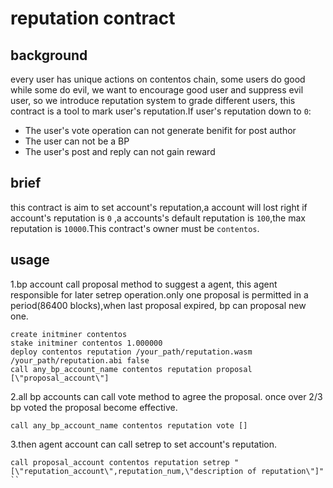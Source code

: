 # reputation contract
## background
  every user has unique actions on contentos chain, some users do good while some do evil, we want to encourage good user and suppress evil user, so we introduce reputation system to grade different users, this contract is a tool to mark user's reputation.If user's reputation down to `0`: 
  
* The user's vote operation can not generate benifit for post author
* The user can not be a BP
* The user's post and reply can not gain reward

## brief
  this contract is aim to set account's reputation,a account will lost right if account's reputation is `0`
  ,a accounts's default reputation is `100`,the max reputation is `10000`.This contract's owner must be `contentos`.
  
## usage
  1.bp account call proposal method to suggest a agent, this agent responsible for later setrep operation.only one proposal is permitted in a period(86400 blocks),when last proposal expired, bp can proposal new one.
  ```
  create initminer contentos
  stake initminer contentos 1.000000
  deploy contentos reputation /your_path/reputation.wasm /your_path/reputation.abi false
  call any_bp_account_name contentos reputation proposal [\"proposal_account\"]
  ```
  
  2.all bp accounts can call vote method to agree the proposal. once over 2/3 bp voted the proposal become effective.
  ```
  call any_bp_account_name contentos reputation vote []
  ```
  
  3.then agent account can call setrep to set account's reputation.
  ```
  call proposal_account contentos reputation setrep "[\"reputation_account\",reputation_num,\"description of reputation\"]"
  ``
